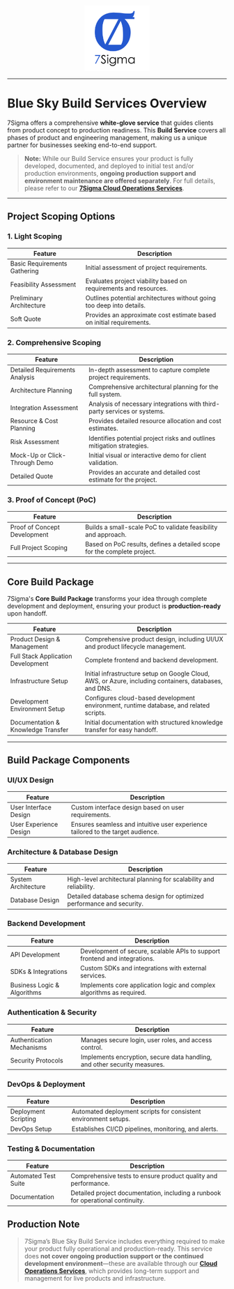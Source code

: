 <div align="center" style="mb-1">
    <img src="./logo.png" alt="Logo" width="150px"/>

</div>

---
# Blue Sky Build Services Overview

7Sigma offers a comprehensive **white-glove service** that guides clients from product concept to production readiness. This **Build Service** covers all phases of product and engineering management, making us a unique partner for businesses seeking end-to-end support. 

> **Note:** While our Build Service ensures your product is fully developed, documented, and deployed to initial test and/or production environments, **ongoing production support and environment maintenance are offered separately**. For full details, please refer to our [**7Sigma Cloud Operations Services**](CloudOps.md).

---

## Project Scoping Options

### 1. Light Scoping
| **Feature**                      | **Description**                                                                                  |
|----------------------------------|--------------------------------------------------------------------------------------------------|
| Basic Requirements Gathering     | Initial assessment of project requirements.                                                      |
| Feasibility Assessment           | Evaluates project viability based on requirements and resources.                                 |
| Preliminary Architecture         | Outlines potential architectures without going too deep into details.                                            |
| Soft Quote                       | Provides an approximate cost estimate based on initial requirements.                             |

### 2. Comprehensive Scoping
| **Feature**                       | **Description**                                                                                 |
|-----------------------------------|-------------------------------------------------------------------------------------------------|
| Detailed Requirements Analysis    | In-depth assessment to capture complete project requirements.                                   |
| Architecture Planning             | Comprehensive architectural planning for the full system.                                       |
| Integration Assessment            | Analysis of necessary integrations with third-party services or systems.                        |
| Resource & Cost Planning          | Provides detailed resource allocation and cost estimates.                                       |
| Risk Assessment                   | Identifies potential project risks and outlines mitigation strategies.                          |
| Mock-Up or Click-Through Demo     | Initial visual or interactive demo for client validation.                                      |
| Detailed Quote                    | Provides an accurate and detailed cost estimate for the project.                                |

### 3. Proof of Concept (PoC)
| **Feature**                       | **Description**                                                                                 |
|-----------------------------------|-------------------------------------------------------------------------------------------------|
| Proof of Concept Development       | Builds a small-scale PoC to validate feasibility and approach.                                  |
| Full Project Scoping               | Based on PoC results, defines a detailed scope for the complete project.                       |

---

## Core Build Package

7Sigma's **Core Build Package** transforms your idea through complete development and deployment, ensuring your product is **production-ready** upon handoff. 

| **Feature**                       | **Description**                                                                                 |
|-----------------------------------|-------------------------------------------------------------------------------------------------|
| Product Design & Management       | Comprehensive product design, including UI/UX and product lifecycle management.                 |
| Full Stack Application Development| Complete frontend and backend development.                                                      |
| Infrastructure Setup              | Initial infrastructure setup on Google Cloud, AWS, or Azure, including containers, databases, and DNS. |
| Development Environment Setup     | Configures cloud-based development environment, runtime database, and related scripts.          |
| Documentation & Knowledge Transfer| Initial documentation with structured knowledge transfer for easy handoff.                      |

---

## Build Package Components

### UI/UX Design
| **Feature**                       | **Description**                                                                                 |
|-----------------------------------|-------------------------------------------------------------------------------------------------|
| User Interface Design             | Custom interface design based on user requirements.                                             |
| User Experience Design            | Ensures seamless and intuitive user experience tailored to the target audience.                 |

### Architecture & Database Design
| **Feature**                       | **Description**                                                                                 |
|-----------------------------------|-------------------------------------------------------------------------------------------------|
| System Architecture               | High-level architectural planning for scalability and reliability.                             |
| Database Design                   | Detailed database schema design for optimized performance and security.                        |

### Backend Development
| **Feature**                       | **Description**                                                                                 |
|-----------------------------------|-------------------------------------------------------------------------------------------------|
| API Development                   | Development of secure, scalable APIs to support frontend and integrations.                     |
| SDKs & Integrations               | Custom SDKs and integrations with external services.                                           |
| Business Logic & Algorithms       | Implements core application logic and complex algorithms as required.                          |

### Authentication & Security
| **Feature**                       | **Description**                                                                                 |
|-----------------------------------|-------------------------------------------------------------------------------------------------|
| Authentication Mechanisms         | Manages secure login, user roles, and access control.                                          |
| Security Protocols                | Implements encryption, secure data handling, and other security measures.                      |

### DevOps & Deployment
| **Feature**                       | **Description**                                                                                 |
|-----------------------------------|-------------------------------------------------------------------------------------------------|
| Deployment Scripting              | Automated deployment scripts for consistent environment setups.                                |
| DevOps Setup                      | Establishes CI/CD pipelines, monitoring, and alerts.                                           |

### Testing & Documentation
| **Feature**                       | **Description**                                                                                 |
|-----------------------------------|-------------------------------------------------------------------------------------------------|
| Automated Test Suite              | Comprehensive tests to ensure product quality and performance.                                 |
| Documentation                     | Detailed project documentation, including a runbook for operational continuity.                |
                  

## Production Note

> 7Sigma’s Blue Sky Build Service includes everything required to make your product fully operational and production-ready. This service does **not cover ongoing production support or the continued development environment**—these are available through our [**Cloud Operations Services**](./CloudOps.md), which provides long-term support and management for live products and infrastructure.
